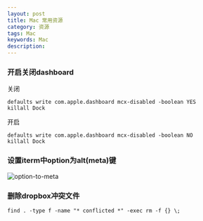 ```yaml
---
layout: post
title: Mac 常用资源
category: 资源
tags: Mac
keywords: Mac
description: 
---
```


### 开启关闭dashboard

关闭

    defaults write com.apple.dashboard mcx-disabled -boolean YES
    killall Dock

开启

    defaults write com.apple.dashboard mcx-disabled -boolean NO
    killall Dock

### 设置iterm中option为alt(meta)键

![option-to-meta](http://yansu-uploads.stor.sinaapp.com/original/a7604cae82872d62bdc6122da7f38037.png)

### 删除dropbox冲突文件

    find . -type f -name "* conflicted *" -exec rm -f {} \;